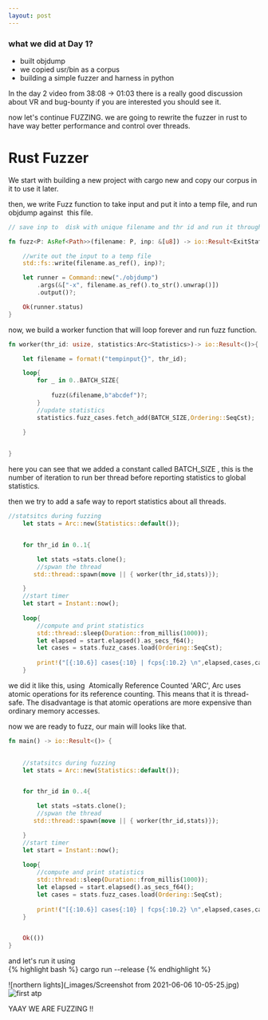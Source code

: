 ```yaml
---
layout: post
---
```


### what we did at Day 1?
- built objdump 
- we copied usr/bin as a corpus
- building a simple fuzzer and harness in python 


In the day 2 video from 38:08 -> 01:03 there is a really good discussion about VR and bug-bounty if you are interested you should see it.



now let's continue FUZZING.
we are going to rewrite the fuzzer in rust to have way better performance and control over threads.

<h1>Rust Fuzzer</h1>

We start with building a new project with cargo new and copy our corpus in it to use it later.

then, we write Fuzz function to take input and put it into a temp file, and run objdump against  this file.
```rust
// save inp to  disk with unique filename and thr id and run it through objdump once and returning status from objdump

fn fuzz<P: AsRef<Path>>(filename: P, inp: &[u8]) -> io::Result<ExitStatus> {

    //write out the input to a temp file
    std::fs::write(filename.as_ref(), inp)?;

    let runner = Command::new("./objdump")
        .args(&["-x", filename.as_ref().to_str().unwrap()])
        .output()?;

    Ok(runner.status)
}
```

now, we build a worker function that will loop forever and run fuzz function.
```rust
fn worker(thr_id: usize, statistics:Arc<Statistics>)-> io::Result<()>{

    let filename = format!("tempinput{}", thr_id);

    loop{
        for _ in 0..BATCH_SIZE{
        
            fuzz(&filename,b"abcdef")?;
        }
        //update statistics 
        statistics.fuzz_cases.fetch_add(BATCH_SIZE,Ordering::SeqCst);       

    }
    

}
```
here you can see that we added a constant called BATCH_SIZE , this is the number of iteration to run ber thread before reporting statistics to global statistics.


then we try to add a safe way to report statistics about all threads.
```rust
//statsitcs during fuzzing 
    let stats = Arc::new(Statistics::default());


    for thr_id in 0..1{

        let stats =stats.clone();
        //spwan the thread
       std::thread::spawn(move || { worker(thr_id,stats)});

    }
    //start timer 
    let start = Instant::now();
   
    loop{
        //compute and print statistics 
        std::thread::sleep(Duration::from_millis(1000));
        let elapsed = start.elapsed().as_secs_f64();
        let cases = stats.fuzz_cases.load(Ordering::SeqCst);
        
        print!("[{:10.6}] cases{:10} | fcps{:10.2} \n",elapsed,cases,cases as f64/elapsed);
    }
```
we did it like this, using  Atomically Reference Counted 'ARC',  Arc<T> uses atomic operations for its reference counting. This means that it is thread-safe. The disadvantage is that atomic operations are more expensive than ordinary memory accesses.


now we are ready to fuzz, our main will looks like that.
```rust
fn main() -> io::Result<()> {

    
    //statsitcs during fuzzing 
    let stats = Arc::new(Statistics::default());


    for thr_id in 0..4{

        let stats =stats.clone();
        //spwan the thread
       std::thread::spawn(move || { worker(thr_id,stats)});

    }
    //start timer 
    let start = Instant::now();
   
    loop{
        //compute and print statistics 
        std::thread::sleep(Duration::from_millis(1000));
        let elapsed = start.elapsed().as_secs_f64();
        let cases = stats.fuzz_cases.load(Ordering::SeqCst);
        
        print!("[{:10.6}] cases{:10} | fcps{:10.2} \n",elapsed,cases,cases as f64/elapsed);
    }


    Ok(())
}

```

and let's run it using  
{% highlight bash %}
cargo run --release
{% endhighlight %}

![northern lights](_images/Screenshot from 2021-06-06 10-05-25.jpg)
 <img src="_images/Screenshot-from-2021-06-06-10-05-25.jpg" alt="first atp">

 YAAY WE ARE FUZZING !!
